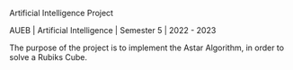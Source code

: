 Artificial Intelligence Project

AUEB | Artificial Intelligence | Semester 5 | 2022 - 2023

The purpose of the project is to implement the Astar Algorithm, in order to solve a Rubiks Cube.
